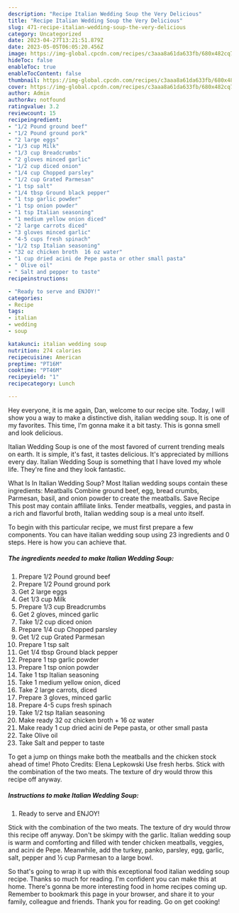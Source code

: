 ```yaml
---
description: "Recipe Italian Wedding Soup the Very Delicious"
title: "Recipe Italian Wedding Soup the Very Delicious"
slug: 471-recipe-italian-wedding-soup-the-very-delicious
category: Uncategorized
date: 2023-04-27T13:21:51.879Z
date: 2023-05-05T06:05:20.456Z
image: https://img-global.cpcdn.com/recipes/c3aaa8a61da633fb/680x482cq70/italian-wedding-soup-recipe-main-photo.jpg
hideToc: false
enableToc: true
enableTocContent: false
thumbnail: https://img-global.cpcdn.com/recipes/c3aaa8a61da633fb/680x482cq70/italian-wedding-soup-recipe-main-photo.jpg
cover: https://img-global.cpcdn.com/recipes/c3aaa8a61da633fb/680x482cq70/italian-wedding-soup-recipe-main-photo.jpg
author: Admin
authorAv: notfound
ratingvalue: 3.2
reviewcount: 15
recipeingredient:
- "1/2 Pound ground beef"
- "1/2 Pound ground pork"
- "2 large eggs"
- "1/3 cup Milk"
- "1/3 cup Breadcrumbs"
- "2 gloves minced garlic"
- "1/2 cup diced onion"
- "1/4 cup Chopped parsley"
- "1/2 cup Grated Parmesan"
- "1 tsp salt"
- "1/4 tbsp Ground black pepper"
- "1 tsp garlic powder"
- "1 tsp onion powder"
- "1 tsp Italian seasoning"
- "1 medium yellow onion diced"
- "2 large carrots diced"
- "3 gloves minced garlic"
- "4-5 cups fresh spinach"
- "1/2 tsp Italian seasoning"
- "32 oz chicken broth  16 oz water"
- "1 cup dried acini de Pepe pasta or other small pasta"
- " Olive oil"
- " Salt and pepper to taste"
recipeinstructions:

- "Ready to serve and ENJOY!"
categories:
- Recipe
tags:
- italian
- wedding
- soup

katakunci: italian wedding soup 
nutrition: 274 calories
recipecuisine: American
preptime: "PT16M"
cooktime: "PT46M"
recipeyield: "1"
recipecategory: Lunch

---
```



Hey everyone, it is me again, Dan, welcome to our recipe site. Today, I will show you a way to make a distinctive dish, italian wedding soup. It is one of my favorites. This time, I'm gonna make it a bit tasty. This is gonna smell and look delicious.

Italian Wedding Soup is one of the most favored of current trending meals on earth. It is simple, it's fast, it tastes delicious. It's appreciated by millions every day. Italian Wedding Soup is something that I have loved my whole life. They're fine and they look fantastic.

What Is In Italian Wedding Soup? Most Italian wedding soups contain these ingredients: Meatballs Combine ground beef, egg, bread crumbs, Parmesan, basil, and onion powder to create the meatballs. Save Recipe This post may contain affiliate links. Tender meatballs, veggies, and pasta in a rich and flavorful broth, Italian wedding soup is a meal unto itself.


To begin with this particular recipe, we must first prepare a few components. You can have italian wedding soup using 23 ingredients and 0 steps. Here is how you can achieve that.

<!--inarticleads1-->

##### The ingredients needed to make Italian Wedding Soup:

1. Prepare 1/2 Pound ground beef
1. Prepare 1/2 Pound ground pork
1. Get 2 large eggs
1. Get 1/3 cup Milk
1. Prepare 1/3 cup Breadcrumbs
1. Get 2 gloves, minced garlic
1. Take 1/2 cup diced onion
1. Prepare 1/4 cup Chopped parsley
1. Get 1/2 cup Grated Parmesan
1. Prepare 1 tsp salt
1. Get 1/4 tbsp Ground black pepper
1. Prepare 1 tsp garlic powder
1. Prepare 1 tsp onion powder
1. Take 1 tsp Italian seasoning
1. Take 1 medium yellow onion, diced
1. Take 2 large carrots, diced
1. Prepare 3 gloves, minced garlic
1. Prepare 4-5 cups fresh spinach
1. Take 1/2 tsp Italian seasoning
1. Make ready 32 oz chicken broth + 16 oz water
1. Make ready 1 cup dried acini de Pepe pasta, or other small pasta
1. Take  Olive oil
1. Take  Salt and pepper to taste


To get a jump on things make both the meatballs and the chicken stock ahead of time! Photo Credits: Elena Lepkowski Use fresh herbs. Stick with the combination of the two meats. The texture of dry would throw this recipe off anyway. 

<!--inarticleads2-->

##### Instructions to make Italian Wedding Soup:


1. Ready to serve and ENJOY!

Stick with the combination of the two meats. The texture of dry would throw this recipe off anyway. Don&#39;t be skimpy with the garlic. Italian wedding soup is warm and comforting and filled with tender chicken meatballs, veggies, and acini de Pepe. Meanwhile, add the turkey, panko, parsley, egg, garlic, salt, pepper and ½ cup Parmesan to a large bowl. 

So that's going to wrap it up with this exceptional food italian wedding soup recipe. Thanks so much for reading. I'm confident you can make this at home. There's gonna be more interesting food in home recipes coming up. Remember to bookmark this page in your browser, and share it to your family, colleague and friends. Thank you for reading. Go on get cooking!

